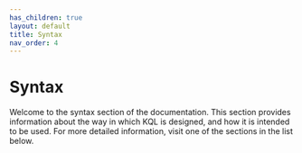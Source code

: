 ```yaml
---
has_children: true
layout: default
title: Syntax
nav_order: 4
---
```

# Syntax
Welcome to the syntax section of the documentation. This section provides information about the way in which KQL is designed, and how it is intended to be used. For more detailed information, visit one of the sections in the list below.